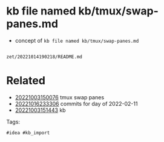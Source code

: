 # kb file named kb/tmux/swap-panes.md

- concept of `kb file named kb/tmux/swap-panes.md`

```
```

` zet/20221014190218/README.md `

# Related

- [20221003150076](/zet/20221003150076/README.md) tmux swap panes
- [20221016233306](/zet/20221016233306/README.md) commits for day of 2022-02-11
- [20221003151443](/zet/20221003151443/README.md) kb

Tags:

    #idea #kb_import
